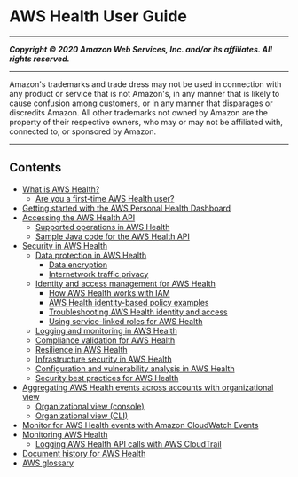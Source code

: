 # AWS Health User Guide

-----
*****Copyright &copy; 2020 Amazon Web Services, Inc. and/or its affiliates. All rights reserved.*****

-----
Amazon's trademarks and trade dress may not be used in 
     connection with any product or service that is not Amazon's, 
     in any manner that is likely to cause confusion among customers, 
     or in any manner that disparages or discredits Amazon. All other 
     trademarks not owned by Amazon are the property of their respective
     owners, who may or may not be affiliated with, connected to, or 
     sponsored by Amazon.

-----
## Contents
+ [What is AWS Health?](what-is-aws-health.md)
   + [Are you a first-time AWS Health user?](first-time-user.md)
+ [Getting started with the AWS Personal Health Dashboard](getting-started-phd.md)
+ [Accessing the AWS Health API](health-api.md)
   + [Supported operations in AWS Health](supported-operations.md)
   + [Sample Java code for the AWS Health API](code-sample-java.md)
+ [Security in AWS Health](security.md)
   + [Data protection in AWS Health](data-protection.md)
      + [Data encryption](data-encryption.md)
      + [Internetwork traffic privacy](internetwork-privacy.md)
   + [Identity and access management for AWS Health](controlling-access.md)
      + [How AWS Health works with IAM](security_iam_service-with-iam.md)
      + [AWS Health identity-based policy examples](security_iam_id-based-policy-examples.md)
      + [Troubleshooting AWS Health identity and access](security_iam_troubleshoot.md)
      + [Using service-linked roles for AWS Health](using-service-linked-roles.md)
   + [Logging and monitoring in AWS Health](monitoring-overview.md)
   + [Compliance validation for AWS Health](aws-health-compliance.md)
   + [Resilience in AWS Health](disaster-recovery-resiliency.md)
   + [Infrastructure security in AWS Health](infrastructure-security.md)
   + [Configuration and vulnerability analysis in AWS Health](vulnerability-analysis-and-management.md)
   + [Security best practices for AWS Health](security-best-practices.md)
+ [Aggregating AWS Health events across accounts with organizational view](aggregate-events.md)
   + [Organizational view (console)](enable-organizational-view-in-health-console.md)
   + [Organizational view (CLI)](enable-organizational-view-from-aws-command-line.md)
+ [Monitor for AWS Health events with Amazon CloudWatch Events](cloudwatch-events-health.md)
+ [Monitoring AWS Health](monitoring-logging-health-events.md)
   + [Logging AWS Health API calls with AWS CloudTrail](logging-using-cloudtrail.md)
+ [Document history for AWS Health](doc-history.md)
+ [AWS glossary](glossary.md)
